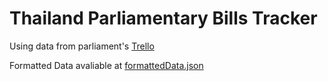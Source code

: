 # Thailand Parliamentary Bills Tracker

Using data from parliament's [Trello](https://trello.com/b/1LjIXpMK/สถานะร่างกฎหมาย-สสชุดที่-26)

Formatted Data avaliable at [formattedData.json](./format/data/formattaedData.json)